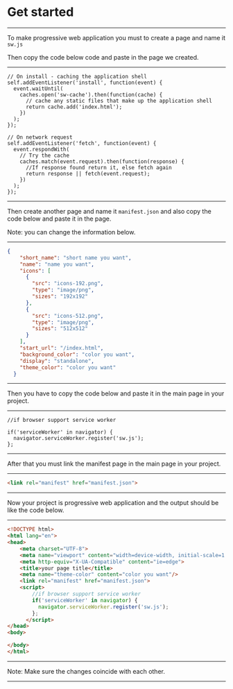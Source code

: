 # Get started

---

To make progressive web application you must to create a page and name it `sw.js`

Then copy the code below code and paste in the page we created.

---

```JS
// On install - caching the application shell
self.addEventListener('install', function(event) {
  event.waitUntil(
    caches.open('sw-cache').then(function(cache) {
      // cache any static files that make up the application shell
      return cache.add('index.html');
    })
  );
});

// On network request
self.addEventListener('fetch', function(event) {
  event.respondWith(
    // Try the cache
    caches.match(event.request).then(function(response) {
      //If response found return it, else fetch again
      return response || fetch(event.request);
    })
  );
});
```

---

Then create another page and name it `manifest.json` and also copy the code below and paste it in the page.

Note: you can change the information below.

---

```JSON
{
    "short_name": "short name you want",
    "name": "name you want",
    "icons": [
      {
        "src": "icons-192.png",
        "type": "image/png",
        "sizes": "192x192"
      },
      {
        "src": "icons-512.png",
        "type": "image/png",
        "sizes": "512x512"
      }
    ],
    "start_url": "/index.html",
    "background_color": "color you want",
    "display": "standalone",
    "theme_color": "color you want"
  }
```

---

Then you have to copy the code below and paste it in the main page in your project.

---

```JS
//if browser support service worker

if('serviceWorker' in navigator) {
  navigator.serviceWorker.register('sw.js');
};
```

---

After that you must link the manifest page in the main page in your project.

---

```HTML
<link rel="manifest" href="manifest.json">
```

---

Now your project is progressive web application and the output should be like the code below.

---

```HTML
<!DOCTYPE html>
<html lang="en">
<head>
    <meta charset="UTF-8">
    <meta name="viewport" content="width=device-width, initial-scale=1.0">
    <meta http-equiv="X-UA-Compatible" content="ie=edge">
    <title>your page title</title>
    <meta name="theme-color" content="color you want"/>
    <link rel="manifest" href="manifest.json">
    <script>
        //if browser support service worker
        if('serviceWorker' in navigator) {
          navigator.serviceWorker.register('sw.js');
        };
      </script>
</head>
<body>

</body>
</html>
```

---

Note: Make sure the changes coincide with each other.

---
